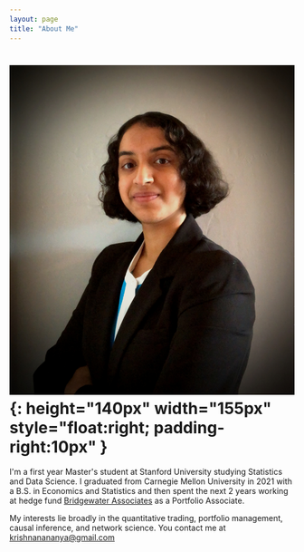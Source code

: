 ```yaml
---
layout: page
title: "About Me"
---
```


# ![logo](/professionalheadshot.jpg){: height="140px" width="155px" style="float:right; padding-right:10px" }


I'm a first year Master's student at Stanford University studying Statistics and Data Science. I graduated from Carnegie Mellon University in 2021 with a B.S. in Economics and Statistics and then spent the next 2 years working at hedge fund [Bridgewater Associates](https://www.bridgewater.com/) as a Portfolio Associate.

My interests lie broadly in the quantitative trading, portfolio management, causal inference, and network science.
You contact me at krishnanananya@gmail.com
